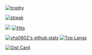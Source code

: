 <!--
**yhs0602/yhs0602** is a ✨ _special_ ✨ repository because its `README.md` (this file) appears on your GitHub profile.

Here are some ideas to get you started:

- 🔭 I’m currently working on ...
- 🌱 I’m currently learning ...
- 👯 I’m looking to collaborate on ...
- 🤔 I’m looking for help with ...
- 💬 Ask me about ...
- 📫 How to reach me: ...
- 😄 Pronouns: ...
- ⚡ Fun fact: ...
[![ReadMe Card](https://github-readme-stats.vercel.app/api/pin/?username=yhs0602&repo=github-readme-stats)](https://github.com/anuraghazra/github-readme-stats)
-->

[![trophy](https://github-profile-trophy.vercel.app/?username=yhs0602&theme=chalk&row=2&column=5)](https://github.com/ryo-ma/github-profile-trophy)

[![streak](https://github-readme-streak-stats.herokuapp.com/?user=yhs0602&theme=calm)](https://github.com/yhs0602)


![](https://komarev.com/ghpvc/?username=yhs0602)
[![Hits](https://hits.seeyoufarm.com/api/count/incr/badge.svg?url=https%3A%2F%2Fgithub.com%2Fyhs0602)](https://github.com/yhs0602)

[![yhs0602's github stats](https://github-readme-stats.vercel.app/api?username=yhs0602&show_icons=true&include_all_commits=true&theme=aura&count_private=true)](https://github.com/anuraghazra/github-readme-stats)
[![Top Langs](https://github-readme-stats-murex-theta-70.vercel.app/api/top-langs/?username=yhs0602&layout=compact&langs_count=8&count_private=true&exclude_repo=risc-v-toolchain-apple-sillicon-m1,onffline-homepage,DRPKMirror,os-book-source,Transaction,&hide=html,php)](https://github.com/anuraghazra/github-readme-stats)

[![Gist Card](https://github-readme-stats-murex-theta-70.vercel.app/api/gist?id=dd17c5c279e27980bdcc03b8c7cf1134&refresh=1)](https://gist.github.com/yhs0602/dd17c5c279e27980bdcc03b8c7cf1134/)


<!--
<script src="https://gist.github.com/yhs0602/dd17c5c279e27980bdcc03b8c7cf1134.js"></script>
-->

